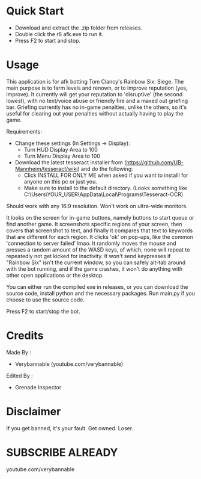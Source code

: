 # Quick Start
- Download and extract the .zip folder from releases.
- Double click the r6 afk.exe to run it.
- Press F2 to start and stop.

# Usage
This application is for afk botting Tom Clancy's Rainbow Six: Siege. The main purpose is to farm levels and renown, or to improve reputation (yes, improve).
It currently will get your reputation to 'disruptive' (the second lowest), with no text/voice abuse or friendly fire and a maxed out griefing bar.
Griefing currently has no in-game penalties, unlike the others, so it's useful for clearing out your penalties without actually having to play the game.

Requirements:
- Change these settings (In Settings -> Display):
  - Turn HUD Display Area to 100
  - Turn Menu Display Area to 100
- Download the latest tesseract installer from (https://github.com/UB-Mannheim/tesseract/wiki) and do the following:
  - Click INSTALL FOR ONLY ME when asked if you want to installl for anyone on this pc or just you.
  - Make sure to install to the default directory. (Looks something like C:\Users\YOUR_USER\AppData\Local\Programs\Tesseract-OCR)

Should work with any 16:9 resolution. Won't work on ultra-wide monitors.

It looks on the screen for in-game buttons, namely buttons to start queue or find another game. It screenshots specific regions of your screen, then covers that screenshot to text, and finally it compares that text to keywords that are different for each region.
It clicks 'ok' on pop-ups, like the common 'connection to server failed' lmao.
It randomly moves the mouse and presses a random amount of the WASD keys, of which, none will repeat to repeatedly not get kicked for inactivity.
It won't send keypresses if "Rainbow Six" isn't the current window, so you can safely alt-tab around with the bot running, and if the game crashes, it won't
do anything with other open applications or the desktop.

You can either run the compiled exe in releases, or you can download the source code, install python and the necessary packages.
Run main.py if you choose to use the source code.

Press F2 to start/stop the bot.

# Credits 
Made By :
- Verybannable (youtube.com/verybannable)

Edited By : 
- Grenade Inspector 

# Disclaimer
If you get banned, it's your fault. Get owned. Loser. 

# SUBSCRIBE ALREADY
youtube.com/verybannable
